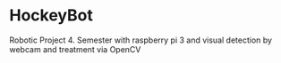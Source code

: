 # HockeyBot
Robotic Project 4. Semester with raspberry pi 3 and visual detection by webcam and treatment via OpenCV 
